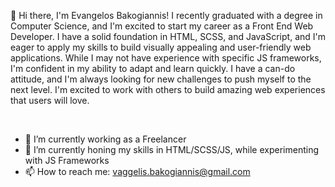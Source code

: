   👋 Hi there, I'm Evangelos Bakogiannis! I recently graduated with a degree in Computer Science, and I'm excited to start my career as a Front End Web Developer. I have a solid foundation in HTML, SCSS, and JavaScript, and I'm eager to apply my skills to build visually appealing and user-friendly web applications. While I may not have experience with specific JS frameworks, I'm confident in my ability to adapt and learn quickly. I have a can-do attitude, and I'm always looking for new challenges to push myself to the next level. I'm excited to work with others to build amazing web experiences that users will love.


<br>


- 🔭 I’m currently working as a Freelancer
- 🌱 I’m currently honing my skills in HTML/SCSS/JS, while experimenting with JS Frameworks
- 📫 How to reach me: vaggelis.bakogiannis@gmail.com
